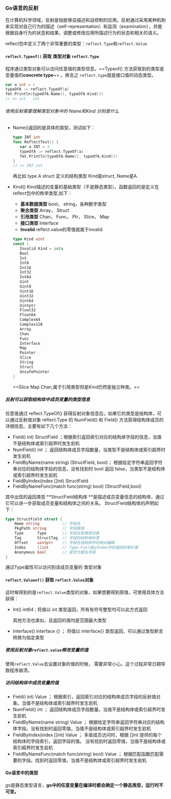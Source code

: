 
### Go语言的反射

在计算机科学领域，反射是指能够自描述和自控制的应用。反射通过采用某种机制来实现对自己行为的描述（self-representation）和监测（examination），并能根据自身行为的状态和结果，调整或修改应用所描述行为的状态和相关的语义。

reflect包中定义了两个非常重要的类型：`reflect.Type`和`reflect.Value`

#### `reflect.Typeof()` 获取 类型对象  `reflect.Type`

程序通过类型对象可以访问任意值的类型信息。==Typeof() 方法获取到的类型是变量值的**concrete type**== 。换言之 `reflect.type`就是接口值的动态类型。

```go
var a int = 1
typeOfA := reflect.TypeOf(a)
fmt.Println(typeOfA.Name(), typeOfA.Kind())
// >> int   int
```

###### 使用反射需要理解类型对象中的 Name和Kind 分别是什么

- Name()返回的是具体的类型，测试如下：

  ```go
  type INT int
  func ReflectTest() {
     var a INT = 1
     typeOfA := reflect.TypeOf(a)
     fmt.Println(typeOfA.Name(), typeOfA.Kind())
  }
  // >> INT int
  ```

  再比如 type A struct 定义的结构类型 Kind是struct, Name是A.

- Kind() Kind描述的变量的基础类型（不是静态类型）。函数返回的是定义在reflect包中的枚举类型,如下：

  - **基本数据类型** 	bool， string，各种数字类型
  - **聚合类型**             Array， Struct
  - **引用类型**             Chan， Func， Ptr， Slice， Map
  - **接口类型**             Interface
  - **Invalid**               reflect.value的零值就属于invalid
  
  ```go
  type Kind uint
  const (
     Invalid Kind = iota
     Bool
     Int
     Int8
     Int16
     Int32
     Int64
     Uint
     Uint8
     Uint16
     Uint32
     Uint64
     Uintptr
     Float32
     Float64
     Complex64
     Complex128
     Array
     Chan
     Func
     Interface
     Map
     Pointer
     Slice
     String
     Struct
     UnsafePointer
  )
  ```
  
  ==Slice  Map   Chan,属于引用类型但是Kind仍然是独立种类。==
  

##### 反射可以获取结构体中成员变量的类型信息

任意值通过 reflect.TypeOf() 获得反射对象信息后，如果它的类型是结构体，可以通过反射值对象 reflect.Type 的 NumField() 和 Field() 方法获得结构体成员的详细信息。主要有如下几个方法：

- Field(i int) StructField ；根据索引返回索引对应的结构体字段的信息，当值不是结构体或索引超界时发生宕机
- NumField() int ； 返回结构体成员字段数量，当类型不是结构体或索引超界时发生宕机
- FieldByName(name string) (StructField, bool)； 根据给定字符串返回字符串对应的结构体字段的信息，没有找到时 bool 返回 false，当类型不是结构体或索引超界时发生宕机
- FieldByIndex(index []int) StructField
- FieldByNameFunc(match func(string) bool) (StructField,bool)

其中出现的返回类型 **StructField结构体 **是描述成员变量信息的结构体，通过它可以进一步获取成员变量和结构体之间的关系。 StructField结构体的声明如下：

```go
type StructField struct {
    Name string          // 字段名
    PkgPath string       // 字段路径
    Type      Type       // 字段反射类型对象
    Tag       StructTag  // 字段的结构体标签
    Offset    uintptr    // 字段在结构体中的相对偏移
    Index     []int      // Type.FieldByIndex中的返回的索引值
    Anonymous bool       // 是否为匿名字段
}
```

通过Type属性可以访问到该成员变量的 类型对象

#### `reflect.Valueof()` 获取 `reflect.Value`对象

这时候得到的是`reflect.Value`类型的对象，如果想要得到原值，可使用具体方法获得：

- Int() int64  ;  将值以 int 类型返回，所有有符号整型均可以此方式返回

  其他方法也类似，且返回的值均是范围最大类型

- Interface() interface {}  ；  将值以 interface{} 类型返回，可以通过类型断言转换为指定类型

##### 使用反射对象`reflect.value`修改变量的值

使用`reflect.Value`去设置对象的值的时候， 需要非常小心。这个过程非常日期导致程序崩溃。



##### 访问结构体中成员变量的值

- Field(i int) Value  ； 根据索引，返回索引对应的结构体成员字段的反射值对象。当值不是结构体或索引超界时发生宕机
- NumField() int  ；   返回结构体成员字段数量。当值不是结构体或索引超界时发生宕机
- FieldByName(name string) Value  ；  根据给定字符串返回字符串对应的结构体字段。没有找到时返回零值，当值不是结构体或索引超界时发生宕机
- FieldByIndex(index []int) Value  ；  多层成员访问时，根据 []int 提供的每个结构体的字段索引，返回字段的值。 没有找到时返回零值，当值不是结构体或索引超界时发生宕机
- FieldByNameFunc(match func(string) bool) Value  ；  根据匹配函数匹配需要的字段。找到时返回零值，当值不是结构体或索引超界时发生宕机



#### Go语言中的类型

go是静态类型语言，**go中的任意变量在编译时都会确定一个静态类型，运行时不可变。**